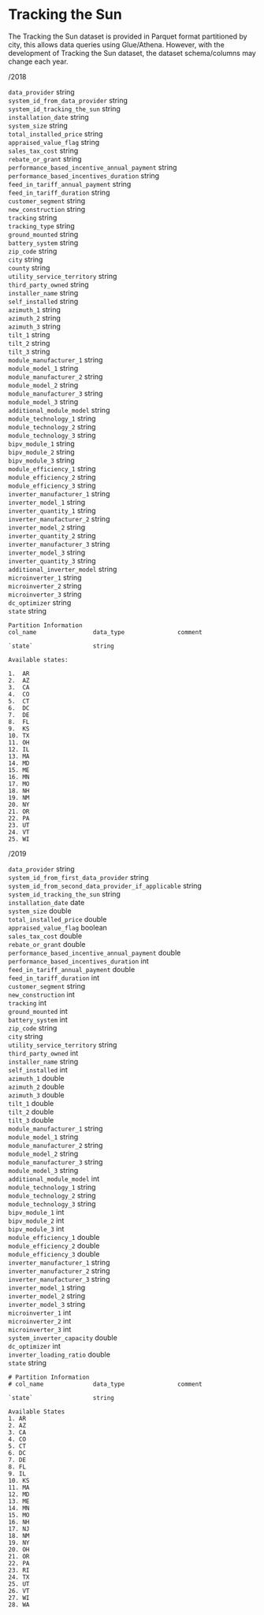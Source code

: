 # Tracking the Sun

The Tracking the Sun dataset is provided in Parquet format partitioned by city, this allows data queries using Glue/Athena. However, with the development of Tracking the Sun dataset, the dataset 
schema/columns may change each year.

/2018

  `data_provider`       	string              	                    
  `system_id_from_data_provider`	string              	                    
  `system_id_tracking_the_sun`	string              	                    
  `installation_date`   	string              	                    
  `system_size`         	string              	                    
  `total_installed_price`	string              	                    
  `appraised_value_flag`	string              	                    
  `sales_tax_cost`      	string              	                    
  `rebate_or_grant`     	string              	                    
  `performance_based_incentive_annual_payment`	string              	                    
  `performance_based_incentives_duration`	string              	                    
  `feed_in_tariff_annual_payment`	string              	                    
  `feed_in_tariff_duration`	string              	                    
  `customer_segment`    	string              	                    
  `new_construction`    	string              	                    
  `tracking`            	string              	                    
  `tracking_type`       	string              	                    
  `ground_mounted`      	string              	                    
  `battery_system`      	string              	                    
  `zip_code`            	string              	                    
  `city`                	string              	                    
  `county`              	string              	                    
  `utility_service_territory`	string              	                    
  `third_party_owned`   	string              	                    
  `installer_name`      	string              	                    
  `self_installed`      	string              	                    
  `azimuth_1`           	string              	                    
  `azimuth_2`           	string              	                    
  `azimuth_3`           	string              	                    
  `tilt_1`              	string              	                    
  `tilt_2`              	string              	                    
  `tilt_3`              	string              	                    
  `module_manufacturer_1`	string              	                    
  `module_model_1`      	string              	                    
  `module_manufacturer_2`	string              	                    
  `module_model_2`      	string              	                    
  `module_manufacturer_3`	string              	                    
  `module_model_3`      	string              	                    
  `additional_module_model`	string              	                    
  `module_technology_1` 	string              	                    
  `module_technology_2` 	string              	                    
  `module_technology_3` 	string              	                    
  `bipv_module_1`       	string              	                    
  `bipv_module_2`       	string              	                    
  `bipv_module_3`       	string              	                    
  `module_efficiency_1` 	string              	                    
  `module_efficiency_2` 	string              	                    
  `module_efficiency_3` 	string              	                    
  `inverter_manufacturer_1`	string              	                    
  `inverter_model_1`    	string              	                    
  `inverter_quantity_1` 	string              	                    
  `inverter_manufacturer_2`	string              	                    
  `inverter_model_2`    	string              	                    
  `inverter_quantity_2` 	string              	                    
  `inverter_manufacturer_3`	string              	                    
  `inverter_model_3`    	string              	                    
  `inverter_quantity_3` 	string              	                    
  `additional_inverter_model`	string              	                    
  `microinverter_1`     	string              	                    
  `microinverter_2`     	string              	                    
  `microinverter_3`     	string              	                    
  `dc_optimizer`        	string              	                    
  `state`               	string              	                    
	 	 
    Partition Information	 	 
    col_name            	data_type           	comment             
	 	 
    `state`               	string   

    Available states: 

    1.  AR
    2.  AZ
    3.  CA
    4.  CO
    5.  CT
    6.  DC
    7.  DE
    8.  FL
    9.  KS
    10. TX
    11. OH
    12. IL
    13. MA
    14. MD
    15. ME
    16. MN
    17. MO
    18. NH
    19. NM
    20. NY
    21. OR
    22. PA
    23. UT
    24. VT
    25. WI


/2019

  `data_provider`       	string              	                    
  `system_id_from_first_data_provider`	string              	                    
  `system_id_from_second_data_provider_if_applicable`	string              	                    
  `system_id_tracking_the_sun`	string              	                    
  `installation_date`   	date                	                    
  `system_size`         	double              	                    
  `total_installed_price`	double              	                    
  `appraised_value_flag`	boolean             	                    
  `sales_tax_cost`      	double              	                    
  `rebate_or_grant`     	double              	                    
  `performance_based_incentive_annual_payment`	double              	                    
  `performance_based_incentives_duration`	int                 	                    
  `feed_in_tariff_annual_payment`	double              	                    
  `feed_in_tariff_duration`	int                 	                    
  `customer_segment`    	string              	                    
  `new_construction`    	int                 	                    
  `tracking`            	int                 	                    
  `ground_mounted`      	int                 	                    
  `battery_system`      	int                 	                    
  `zip_code`            	string              	                    
  `city`                	string              	                    
  `utility_service_territory`	string              	                    
  `third_party_owned`   	int                 	                    
  `installer_name`      	string              	                    
  `self_installed`      	int                 	                    
  `azimuth_1`           	double              	                    
  `azimuth_2`           	double              	                    
  `azimuth_3`           	double              	                    
  `tilt_1`              	double              	                    
  `tilt_2`              	double              	                    
  `tilt_3`              	double              	                    
  `module_manufacturer_1`	string              	                    
  `module_model_1`      	string              	                    
  `module_manufacturer_2`	string              	                    
  `module_model_2`      	string              	                    
  `module_manufacturer_3`	string              	                    
  `module_model_3`      	string              	                    
  `additional_module_model`	int                 	                    
  `module_technology_1` 	string              	                    
  `module_technology_2` 	string              	                    
  `module_technology_3` 	string              	                    
  `bipv_module_1`       	int                 	                    
  `bipv_module_2`       	int                 	                    
  `bipv_module_3`       	int                 	                    
  `module_efficiency_1` 	double              	                    
  `module_efficiency_2` 	double              	                    
  `module_efficiency_3` 	double              	                    
  `inverter_manufacturer_1`	string              	                    
  `inverter_manufacturer_2`	string              	                    
  `inverter_manufacturer_3`	string              	                    
  `inverter_model_1`    	string              	                    
  `inverter_model_2`    	string              	                    
  `inverter_model_3`    	string              	                    
  `microinverter_1`     	int                 	                    
  `microinverter_2`     	int                 	                    
  `microinverter_3`     	int                 	                    
  `system_inverter_capacity`	double              	                    
  `dc_optimizer`        	int                 	                    
  `inverter_loading_ratio`	double              	                    
  `state`               	string              	                    
	 	 
    # Partition Information	 	 
    # col_name            	data_type           	comment             
            
    `state`               	string   

    Available States
    1. AR
    2. AZ
    3. CA
    4. CO
    5. CT
    6. DC
    7. DE
    8. FL
    9. IL
    10. KS
    11. MA
    12. MD
    13. ME
    14. MN
    15. MO
    16. NH
    17. NJ
    18. NM
    19. NY
    20. OH
    21. OR
    22. PA
    23. RI
    24. TX
    25. UT
    26. VT
    27. WI
    28. WA